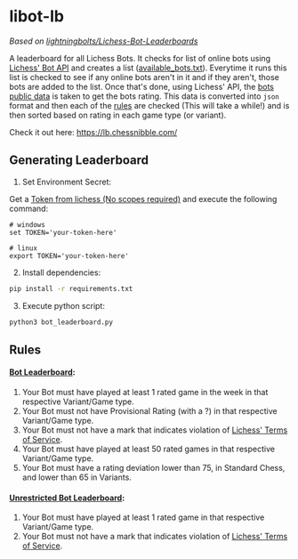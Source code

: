 # libot-lb
*Based on [lightningbolts/Lichess-Bot-Leaderboards](https://github.com/lightningbolts/Lichess-Bot-Leaderboards)*

A leaderboard for all Lichess Bots. It checks for list of online bots using [Lichess' Bot API](https://lichess.org/api#tag/Bot/operation/apiBotOnline) and creates a list ([available_bots.txt](./available_bots.txt)). Everytime it runs this list is checked to see if any online bots aren't in it and if they aren't, those bots are added to the list. Once that's done, using Lichess' API, the [bots public data](https://lichess.org/api#tag/Users/operation/apiUsers) is taken to get the bots rating. This data is converted into `json` format and then each of the [rules](#rules) are checked (This will take a while!) and is then sorted based on rating in each game type (or variant).

Check it out here: https://lb.chessnibble.com/

## Generating Leaderboard
1. Set Environment Secret:

Get a [Token from lichess (No scopes required)](https://lichess.org/account/oauth/token/create?scopes[]=None&description=Bot+Leaderboard+Token) and execute the following command:
```
# windows
set TOKEN='your-token-here'

# linux
export TOKEN='your-token-here'
```
2. Install dependencies:
```bash
pip install -r requirements.txt
```
3. Execute python script:
```bash
python3 bot_leaderboard.py
```

## Rules
#### [Bot Leaderboard](https://lb.chessnibble.com/bot):
1. Your Bot must have played at least 1 rated game in the week in that respective Variant/Game type.
2. Your Bot must not have Provisional Rating (with a ?) in that respective Variant/Game type.
3. Your Bot must not have a mark that indicates violation of [Lichess' Terms of Service](https://lichess.org/terms-of-service).
4. Your Bot must have played at least 50 rated games in that respective Variant/Game type.
5. Your Bot must have a rating deviation lower than 75, in Standard Chess, and lower than 65 in Variants.
#### [Unrestricted Bot Leaderboard](https://lb.chessnibble.com/unrestricted):
1. Your Bot must have played at least 1 rated game in that respective Variant/Game type.
2. Your Bot must not have a mark that indicates violation of [Lichess' Terms of Service](https://lichess.org/terms-of-service).

